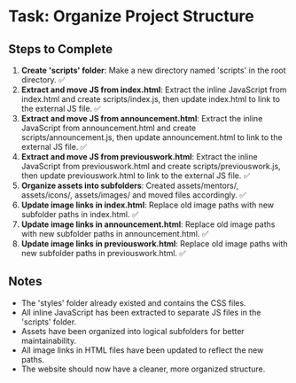 # Task: Organize Project Structure

## Steps to Complete

1. **Create 'scripts' folder**: Make a new directory named 'scripts' in the root directory. ✅
2. **Extract and move JS from index.html**: Extract the inline JavaScript from index.html and create scripts/index.js, then update index.html to link to the external JS file. ✅
3. **Extract and move JS from announcement.html**: Extract the inline JavaScript from announcement.html and create scripts/announcement.js, then update announcement.html to link to the external JS file. ✅
4. **Extract and move JS from previouswork.html**: Extract the inline JavaScript from previouswork.html and create scripts/previouswork.js, then update previouswork.html to link to the external JS file. ✅
5. **Organize assets into subfolders**: Created assets/mentors/, assets/icons/, assets/images/ and moved files accordingly. ✅
6. **Update image links in index.html**: Replace old image paths with new subfolder paths in index.html. ✅
7. **Update image links in announcement.html**: Replace old image paths with new subfolder paths in announcement.html. ✅
8. **Update image links in previouswork.html**: Replace old image paths with new subfolder paths in previouswork.html. ✅

## Notes
- The 'styles' folder already existed and contains the CSS files.
- All inline JavaScript has been extracted to separate JS files in the 'scripts' folder.
- Assets have been organized into logical subfolders for better maintainability.
- All image links in HTML files have been updated to reflect the new paths.
- The website should now have a cleaner, more organized structure.
